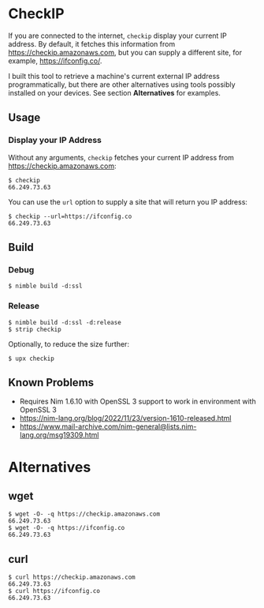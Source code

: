 # CheckIP

If you are connected to the internet, `checkip` display your current IP address.
By default, it fetches this information from https://checkip.amazonaws.com, but you can
supply a different site, for example, https://ifconfig.co/.

I built this tool to retrieve a machine's current external IP address programmatically, but there are other alternatives using tools possibly installed on your devices. See section **Alternatives** for examples.

## Usage

### Display your IP Address

Without any arguments, `checkip` fetches your current IP address from https://checkip.amazonaws.com:

```
$ checkip
66.249.73.63
```

You can use the `url` option to supply a site that will return you IP address:

```
$ checkip --url=https://ifconfig.co
66.249.73.63
```

## Build

### Debug

```
$ nimble build -d:ssl
```

### Release

```
$ nimble build -d:ssl -d:release
$ strip checkip
```

Optionally, to reduce the size further:

```
$ upx checkip
```

## Known Problems

* Requires Nim 1.6.10 with OpenSSL 3 support to work in environment with OpenSSL 3
* https://nim-lang.org/blog/2022/11/23/version-1610-released.html
* https://www.mail-archive.com/nim-general@lists.nim-lang.org/msg19309.html

# Alternatives

## wget

```
$ wget -O- -q https://checkip.amazonaws.com
66.249.73.63
$ wget -O- -q https://ifconfig.co 
66.249.73.63
```

## curl

```
$ curl https://checkip.amazonaws.com
66.249.73.63
$ curl https://ifconfig.co
66.249.73.63
```
